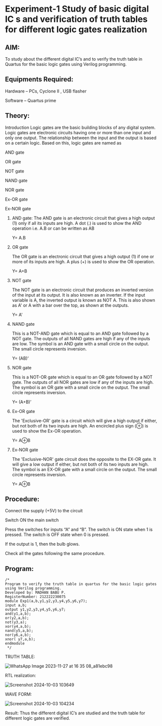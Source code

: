 # Experiment-1 Study of basic digital IC s and verification of truth tables for different logic gates realization

## AIM:
 
To study about the different digital IC’s and to verify the truth table in Quartus for the basic logic gates using Verilog programming.

## Equipments Required:

Hardware – PCs, Cyclone II , USB flasher

Software – Quartus prime

## Theory:

Introduction Logic gates are the basic building blocks of any digital system. Logic gates are electronic circuits having one or more than one input and only one output. The relationship between the input and the output is based on a certain logic. Based on this, logic gates are named as

AND gate

OR gate

NOT gate

NAND gate

NOR gate

Ex-OR gate

Ex-NOR gate

1) AND gate:
    The AND gate is an electronic circuit that gives a high output (1) only if all its inputs are high. A dot (.) is used to show the AND operation i.e. A.B or can be written as AB

    Y= A.B

2) OR gate
   
   The OR gate is an electronic circuit that gives a high output (1) if one or more of its inputs are high. A plus (+) is used to show the OR operation.

   Y= A+B

3) NOT gate
   
   The NOT gate is an electronic circuit that produces an inverted version of the input at its output. It is also known as an inverter. If the input variable is A, the inverted output is known as NOT A. This is 
 also shown as A' or A with a bar over the top, as shown at the outputs.

    Y= A'

4) NAND gate
   
   This is a NOT-AND gate which is equal to an AND gate followed by a NOT gate. The outputs of all NAND gates are high if any of the inputs are low. The symbol is an AND gate with a small circle on the output. 
 The small circle represents inversion.

   Y= (AB)’

5) NOR gate
   
   This is a NOT-OR gate which is equal to an OR gate followed by a NOT gate. The outputs of all NOR gates are low if any of the inputs are high. The symbol is an OR gate with a small circle on the output. The 
 small circle represents inversion.

   Y= (A+B)’

6) Ex-OR gate
   
   The 'Exclusive-OR' gate is a circuit which will give a high output if either, but not both of its two inputs are high. An encircled plus sign (⊕) is used to show the Ex-OR operation.

   Y= A⊕B

7) Ex-NOR gate
   
   The 'Exclusive-NOR' gate circuit does the opposite to the EX-OR gate. It will give a low output if either, but not both of its two inputs are high. The symbol is an EX-OR gate with a small circle on the 
 output. The small circle represents inversion.

   Y= A⊕B

## Procedure:

Connect the supply (+5V) to the circuit

Switch ON the main switch

Press the switches for inputs “A” and “B”. The switch is ON state when 1 is pressed. The switch is OFF state when 0 is pressed.

If the output is 1, then the bulb glows.

Check all the gates following the same procedure.

## Program:

```
/* 
Program to verify the truth table in quartus for the basic logic gates using Verilog programming.
Developed by: MADHAN BABU P.
RegisterNumber: 212222230075
module Exp1(a,b,y1,y2,y3,y4,y5,y6,y7);
input a,b;
output y1,y2,y3,y4,y5,y6,y7;
and(y1,a,b);
or(y2,a,b);
not(y3,a);
xor(y4,a,b);
nand(y5,a,b);
nor(y6,a,b);
xnor( y7,a,b);
endmodule
 */
```

TRUTH TABLE:

![WhatsApp Image 2023-11-27 at 16 35 08_a81ebc98](https://github.com/Msuren48106/Study-of-basic-digital-IC-s-and-verification-of-truth-tables-for-different-logic-gates-realization-/assets/150503875/3e3fe486-2218-41cc-8d6c-802fdd4058a2)


RTL realization:

![Screenshot 2024-10-03 103649](https://github.com/user-attachments/assets/864b00f5-7259-4e4e-a7e9-2abf48db8928)



WAVE FORM:

![Screenshot 2024-10-03 104234](https://github.com/user-attachments/assets/4ba3bf81-b4d0-4e64-9543-9128e769c711)


Result: 
Thus the different digital IC’s are studied and the truth table for different logic gates are verified.
